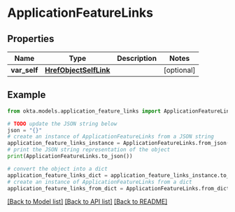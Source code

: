 # ApplicationFeatureLinks


## Properties

Name | Type | Description | Notes
------------ | ------------- | ------------- | -------------
**var_self** | [**HrefObjectSelfLink**](HrefObjectSelfLink.md) |  | [optional] 

## Example

```python
from okta.models.application_feature_links import ApplicationFeatureLinks

# TODO update the JSON string below
json = "{}"
# create an instance of ApplicationFeatureLinks from a JSON string
application_feature_links_instance = ApplicationFeatureLinks.from_json(json)
# print the JSON string representation of the object
print(ApplicationFeatureLinks.to_json())

# convert the object into a dict
application_feature_links_dict = application_feature_links_instance.to_dict()
# create an instance of ApplicationFeatureLinks from a dict
application_feature_links_from_dict = ApplicationFeatureLinks.from_dict(application_feature_links_dict)
```
[[Back to Model list]](../README.md#documentation-for-models) [[Back to API list]](../README.md#documentation-for-api-endpoints) [[Back to README]](../README.md)


